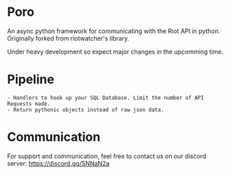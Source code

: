 # Poro
An async python framework for communicating with the Riot API in python. Originally forked from riotwatcher's library.

Under heavy development so expect major changes in the upcomming time.

# Pipeline
    - Handlers to hook up your SQL Database. Limit the number of API Requests made.
    - Return pythonic objects instead of raw json data.
 
# Communication 
For support and communication, feel free to contact us on our discord server:
https://discord.gg/SNNaN2a

